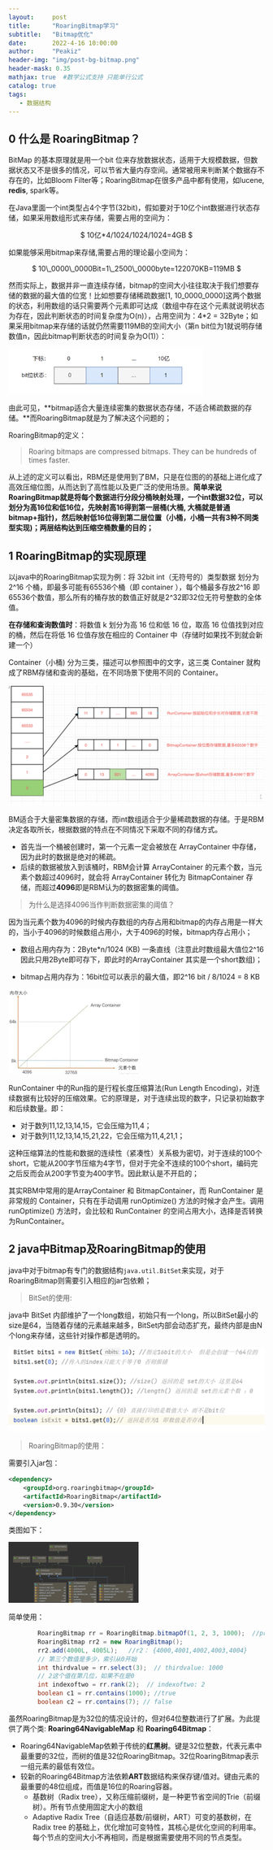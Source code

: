 ```yaml
---
layout:     post
title:      "RoaringBitmap学习"
subtitle:   "Bitmap优化"
date:       2022-4-16 10:00:00
author:     "Peakiz"
header-img: "img/post-bg-bitmap.png"
header-mask: 0.35
mathjax: true  #数学公式支持 只能单行公式
catalog: true
tags:
   - 数据结构
---
```


## 0 什么是 RoaringBitmap？

BitMap 的基本原理就是用一个bit 位来存放数据状态，适用于大规模数据，但数据状态又不是很多的情况，可以节省大量内存空间。通常被用来判断某个数据存不存在的，比如Bloom Filter等；RoaringBitmap在很多产品中都有使用，如lucene, **redis**, spark等。

在Java里面一个int类型占4个字节(32bit)，假如要对于10亿个int数据进行状态存储，如果采用数组形式来存储，需要占用的空间为：

<center> $ 10亿*4/1024/1024/1024=4GB $   </center>

如果能够采用bitmap来存储,需要占用的理论最小空间为：

<center> $ 10\_0000\_0000Bit=1\_2500\_0000byte=122070KB=119MB $   </center>

然而实际上，数据并非一直连续存储，bitmap的空间大小往往取决于我们想要存储的数据的最大值的位宽！比如想要存储稀疏数据[1, 10\_0000\_0000]这两个数据的状态，利用数组的话只需要两个元素即可达成（数组中存在这个元素就说明状态为存在，因此判断状态的时间复杂度为O(n)），占用空间为：4*2 = 32Byte；如果采用bitmap来存储的话就仍然需要119MB的空间大小（第n bit位为1就说明存储数值n，因此bitmap判断状态的时间复杂为O(1)）：

<img src="https://raw.githubusercontent.com/peakzz/PicturesBed/master/img/2022/10/26/-170850.png" alt="image-20221026170848561" style="zoom: 40%;" />

由此可见，**bitmap适合大量连续密集的数据状态存储，不适合稀疏数据的存储。**而RoaringBitmap就是为了解决这个问题的；

RoaringBitmap的定义：

> Roaring bitmaps are compressed bitmaps. They can be hundreds of times faster.

 从上述的定义可以看出，RBM还是使用到了BM，只是在位图的的基础上进化成了高效压缩位图，从而达到了高性能以及更广泛的使用场景。**简单来说RoaringBitmap就是将每个数据进行分段分桶映射处理，一个int数据32位，可以划分为高16位和低16位，先映射高16得到第一层桶(大桶, 大桶就是普通bitmap+指针)，然后映射低16位得到第二层位置（小桶，小桶一共有3种不同类型实现)；两层结构达到压缩空桶数量的目的；**

## 1 RoaringBitmap的实现原理

以java中的RoaringBitmap实现为例：将 32bit int（无符号的）类型数据 划分为 2^16  个桶，即最多可能有65536个桶（即 container ），每个桶最多存放2^16 即65536个数值，那么所有的桶存放的数值正好就是2^32即32位无符号整数的全体值。

**在存储和查询数值时**：将数值 k 划分为高 16 位和低 16 位，取高 16 位值找到对应的桶，然后在将低 16 位值存放在相应的 Container 中（存储时如果找不到就会新建一个）

Container（小桶) 分为三类，描述可以参照图中的文字，这三类 Container 就构成了RBM存储和查询的基础，在不同场景下使用不同的 Container。

<img src="https://raw.githubusercontent.com/peakzz/PicturesBed/master/img/2022/10/26/-175401.png" alt="image-20221026175400652" style="zoom:60%;" />

BM适合于大量密集数据的存储，而int数组适合于少量稀疏数据的存储。于是RBM决定各取所长，根据数据的特点在不同情况下采取不同的存储方式。

- 首先当一个桶被创建时，第一个元素一定会被放在 ArrayContainer 中存储，因为此时的数据是绝对的稀疏。
- 后续的数据被放入到该桶时，RBM会计算 ArrayContainer 的元素个数，当元素个数超过4096时，就会将 ArrayContainer 转化为 BitmapContainer 存储，而超过**4096**即是RBM认为的数据密集的阈值。

> 为什么是选择4096当作判断数据密集的阈值？

因为当元素个数为4096的时候内存数组的内存占用和bitmap的内存占用是一样大的，当小于4096的时候数组占用小，大于4096的时候，bitmap内存占用小；

- 数组占用内存为：2Byte*n/1024 (KB)   一条直线（注意此时数组最大值位2^16因此只用2Byte即可存下，即此时的ArrayContainer 其实是一个short数组)； 

- bitmap占用内存为：16bit位可以表示的最大值，即2^16 bit / 8/1024 = 8 KB

<img src="https://raw.githubusercontent.com/peakzz/PicturesBed/master/img/2022/10/26/-180229.png" alt="image-20221026180228603" style="zoom:25%;" />

RunContainer 中的Run指的是行程长度压缩算法(Run Length Encoding)，对连续数据有比较好的压缩效果。它的原理是，对于连续出现的数字，只记录初始数字和后续数量。即：

- 对于数列11,12,13,14,15，它会压缩为11,4；
- 对于数列11,12,13,14,15,21,22，它会压缩为11,4,21,1；

这种压缩算法的性能和数据的连续性（紧凑性）关系极为密切，对于连续的100个short，它能从200字节压缩为4字节，但对于完全不连续的100个short，编码完之后反而会从200字节变为400字节。因此默认是不开启的；

其实RBM中常用的是ArrayContainer 和 BitmapContainer，而 RunContainer 是非常规的 Container，只有在手动调用 runOptimize() 方法的时候才会产生。调用 runOptimize() 方法时，会比较和 RunContainer 的空间占用大小，选择是否转换为RunContainer。

## 2 java中Bitmap及RoaringBitmap的使用

java中对于bitmap有专门的数据结构`java.util.BitSet`来实现，对于RoaringBitmap则需要引入相应的jar包依赖；

> BitSet的使用:

java中 BitSet 内部维护了一个long数组，初始只有一个long，所以BitSet最小的size是64，当随着存储的元素越来越多，BitSet内部会动态扩充，最终内部是由N个long来存储，这些针对操作都是透明的。

<img src="https://raw.githubusercontent.com/peakzz/PicturesBed/master/img/2022/10/26/-211839.png" alt="image-20221026211838055" style="zoom:50%;" />

> RoaringBitmap的使用：

需要引入jar包：

```xml
<dependency>
    <groupId>org.roaringbitmap</groupId>
    <artifactId>RoaringBitmap</artifactId>
    <version>0.9.30</version>
</dependency>
```

类图如下：

<img src="https://raw.githubusercontent.com/peakzz/PicturesBed/master/img/2022/10/26/-212125.png" alt="image-20221026212123541" style="zoom: 25%;" />

简单使用：

```java
        RoaringBitmap rr = RoaringBitmap.bitmapOf(1, 2, 3, 1000);  //print:{1,2,3,1000}
        RoaringBitmap rr2 = new RoaringBitmap();
        rr2.add(4000L, 4005L);   //r2： {4000,4001,4002,4003,4004}
        // 第三个数值是多少，索引从0开始
        int thirdvalue = rr.select(3);  // thirdvalue: 1000
        // 2这个值在第几位，如果不在是0
        int indexoftwo = rr.rank(2);  // indexoftwo: 2
        boolean c1 = rr.contains(1000); //true
        boolean c2 = rr.contains(7); // false
```

虽然RoaringBitmap是为32位的情况设计的，但对64位整数进行了扩展。为此提供了两个类: **Roaring64NavigableMap** 和 **Roaring64Bitmap**：

- Roaring64NavigableMap依赖于传统的**红黑树**。键是32位整数，代表元素中最重要的32位，而树的值是32位RoaringBitmap。32位RoaringBitmap表示一组元素的最低有效位。
- 较新的Roaring64Bitmap方法依赖**ART**数据结构来保存键/值对。键由元素的最重要的48位组成，而值是16位的Roaring容器。
  - 基数树（Radix tree），又称压缩前缀树，是一种更节省空间的Trie（前缀树）。所有节点使用固定大小的数组
  - Adaptive Radix Tree（自适应基数/前缀树，ART）可变的基数树，在 Radix tree 的基础上，优化增加可变特性，其核心是优化空间的利用率。每个节点的空间大小不再相同，而是根据需要使用不同的节点类型。